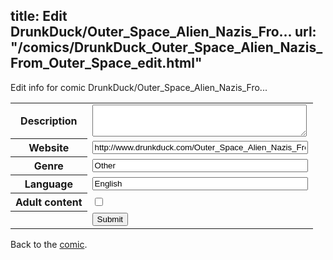 title: Edit DrunkDuck/Outer_Space_Alien_Nazis_Fro...
url: "/comics/DrunkDuck_Outer_Space_Alien_Nazis_From_Outer_Space_edit.html"
---
Edit info for comic DrunkDuck/Outer_Space_Alien_Nazis_Fro...

<form name="comic" action="http://gaepostmail.appspot.com/comic/" method="post">
<table class="comicinfo">
<tr>
<th>Description</th><td><textarea name="description" cols="40" rows="3"></textarea></td>
</tr>
<tr>
<th>Website</th><td><input type="text" name="url" value="http://www.drunkduck.com/Outer_Space_Alien_Nazis_From_Outer_Space/" size="40"/></td>
</tr>
<tr>
<th>Genre</th><td><input type="text" name="genre" value="Other" size="40"/></td>
</tr>
<tr>
<th>Language</th><td><input type="text" name="language" value="English" size="40"/></td>
</tr>
<tr>
<th>Adult content</th><td><input type="checkbox" name="adult" value="adult" /></td>
</tr>
<tr>
<th></th><td>
<input type="hidden" name="comic" value="DrunkDuck_Outer_Space_Alien_Nazis_From_Outer_Space" />
<input type="submit" name="submit" value="Submit" />
</td>
</tr>
</table>
</form>

Back to the [comic](DrunkDuck_Outer_Space_Alien_Nazis_From_Outer_Space.html).
